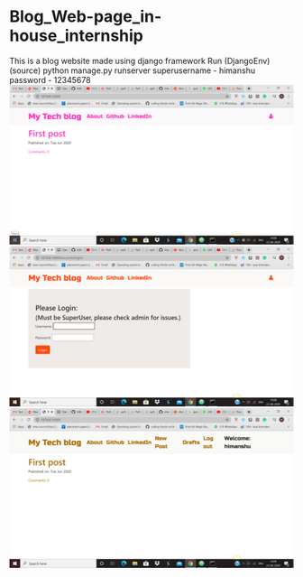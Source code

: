 # Blog_Web-page_in-house_internship
This is a blog website made using django framework
Run (DjangoEnv)(source) python manage.py runserver 
superusername - himanshu
password - 12345678
![Alt text](https://github.com/sharmahimanshu1098/Blog_Web-page_in-house_internship/blob/master/Screenshot%20(17).png?raw=true "Screensot_1")
![Alt text](https://github.com/sharmahimanshu1098/Blog_Web-page_in-house_internship/blob/master/Screenshot%20(18).png?raw=true "Screensot_2")
![Alt text](https://github.com/sharmahimanshu1098/Blog_Web-page_in-house_internship/blob/master/Screenshot%20(19).png?raw=true "Screensot_3")


